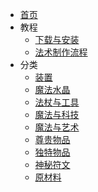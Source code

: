 - [首页](./)
- 教程
    - [下载与安装](./Install)
    - [法术制作流程](./Spell-Crafting)
- 分类
    - [装置](./Mechanisms)
    - [魔法水晶](./What-is-Crystamae)
    - [法杖与工具](./Tools)
    - [魔法与科技](./Gadgets)
    - [魔法与艺术](./Artistic-Items)
    - [尊贵物品](./Exalted-Items)
    - [独特物品](./Uniques)
    - [神秘符文](./Runes)
    - [原材料](./Materials)
